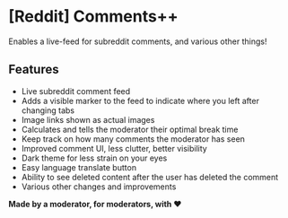 # [Reddit] Comments++

Enables a live-feed for subreddit comments, and various other things!

## Features

- Live subreddit comment feed
- Adds a visible marker to the feed to indicate where you left after changing tabs
- Image links shown as actual images
- Calculates and tells the moderator their optimal break time
- Keep track on how many comments the moderator has seen
- Improved comment UI, less clutter, better visibility
- Dark theme for less strain on your eyes
- Easy language translate button
- Ability to see deleted content after the user has deleted the comment
- Various other changes and improvements

**Made by a moderator, for moderators, with ❤️**
